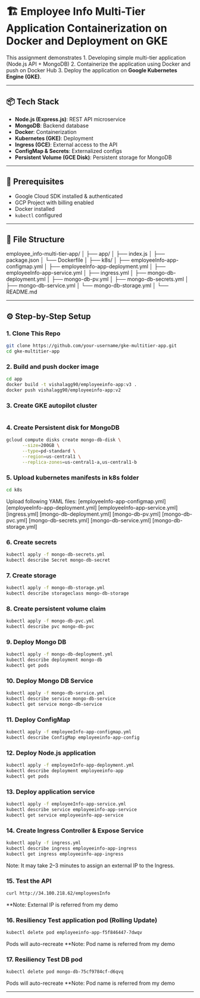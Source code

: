 # 🏗️ Employee Info Multi-Tier Application Containerization on Docker and Deployment on GKE

This assignment demonstrates
	1. Developing simple multi-tier application (Node.js API + MongoDB)
 	2. Containerize the application using Docker and push on Docker Hub
  	3. Deploy the application on **Google Kubernetes Engine (GKE)**.

---

## 📦 Tech Stack

- **Node.js (Express.js)**: REST API microservice
- **MongoDB**: Backend database
- **Docker**: Containerization
- **Kubernetes (GKE)**: Deployment
- **Ingress (GCE)**: External access to the API
- **ConfigMap & Secrets**: Externalized configs
- **Persistent Volume (GCE Disk)**: Persistent storage for MongoDB

---

## 🧰 Prerequisites

- Google Cloud SDK installed & authenticated
- GCP Project with billing enabled
- Docker installed
- `kubectl` configured

---

## 🧰 File Structure

employee_info-multi-tier-app/
│
├── app/
│   ├── index.js
│   ├── package.json
│   └── Dockerfile
│
├── k8s/
│   ├── employeeInfo-app-configmap.yml
│   ├── employeeInfo-app-deployment.yml
│   ├── employeeInfo-app-service.yml
│   ├── ingress.yml
│   ├── mongo-db-deployment.yml
│   ├── mongo-db-pv.yml
│   ├── mongo-db-secrets.yml
│   ├── mongo-db-service.yml
│   └── mongo-db-storage.yml
│
└── README.md

---

## ⚙️ Step-by-Step Setup

### 1. Clone This Repo
```bash
git clone https://github.com/your-username/gke-multitier-app.git
cd gke-multitier-app
```

### 2. Build and push docker image
```bash
cd app
docker build -t vishalagg90/employeeinfo-app:v3 .
docker push vishalagg90/employeeinfo-app:v2
```

### 3. Create GKE autopilot cluster
```bash
```

### 4. Create Persistent disk for MongoDB
```bash
gcloud compute disks create mongo-db-disk \
	  --size=200GB \
	  --type=pd-standard \
	  --region=us-central1 \
	  --replica-zones=us-central1-a,us-central1-b
```

### 5. Upload kubernetes manifests in k8s folder
```bash
cd k8s
```
Upload following YAML files:
[employeeInfo-app-configmap.yml]
[employeeInfo-app-deployment.yml]
[employeeInfo-app-service.yml]
[ingress.yml]
[mongo-db-deployment.yml]
[mongo-db-pv.yml]
[mongo-db-pvc.yml]
[mongo-db-secrets.yml]
[mongo-db-service.yml]
[mongo-db-storage.yml]

### 6. Create secrets
```bash
kubectl apply -f mongo-db-secrets.yml
kubectl describe Secret mongo-db-secret
```

### 7. Create storage
```bash
kubectl apply -f mongo-db-storage.yml
kubectl describe storageclass mongo-db-storage
```

### 8. Create persistent volume claim
```bash
kubectl apply -f mongo-db-pvc.yml
kubectl describe pvc mongo-db-pvc
```

### 9.  Deploy Mongo DB
```bash
kubectl apply -f mongo-db-deployment.yml
kubectl describe deployment mongo-db
kubectl get pods
```

### 10.  Deploy Mongo DB Service
```bash
kubectl apply -f mongo-db-service.yml
kubectl describe service mongo-db-service
kubectl get service mongo-db-service
```

### 11.  Deploy ConfigMap
```bash
kubectl apply -f employeeInfo-app-configmap.yml
kubectl describe ConfigMap employeeinfo-app-config
```

### 12.  Deploy Node.js application
```bash
kubectl apply -f employeeInfo-app-deployment.yml
kubectl describe deployment employeeinfo-app
kubectl get pods
```

### 13.  Deploy application service
```bash
kubectl apply -f employeeInfo-app-service.yml
kubectl describe service employeeinfo-app-service
kubectl get service employeeinfo-app-service
```

### 14.  Create Ingress Controller & Expose Service 
```bash
kubectl apply -f ingress.yml
kubectl describe ingress employeeinfo-app-ingress
kubectl get ingress employeeinfo-app-ingress
```

Note: It may take 2–3 minutes to assign an external IP to the Ingress.

### 15.  Test the API
```bash
curl http://34.100.218.62/employeesInfo
```
**Note: External IP is referred from my demo

### 16.  Resiliency Test application pod (Rolling Update)
```bash
kubectl delete pod employeeinfo-app-f5f846447-7dwqv
```
Pods will auto-recreate
**Note: Pod name is referred from my demo

### 17.  Resiliency Test DB pod
```bash
kubectl delete pod mongo-db-75cf9784cf-d6qvq
```
Pods will auto-recreate
**Note: Pod name is referred from my demo

---








